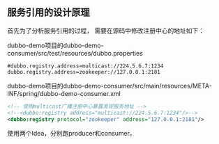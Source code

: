 ## 服务引用的设计原理

首先为了分析服务引用的过程， 需要在源码中修改注册中心的地址如下：

dubbo-demo项目的dubbo-demo-consumer/src/test/resources/dubbo.properties

```properties
#dubbo.registry.address=multicast://224.5.6.7:1234
dubbo.registry.address=zookeeper://127.0.0.1:2181
```

dubbo-demo项目的dubbo-demo-consumer/src/main/resources/META-INF/spring/dubbo-demo-consumer.xml

```xml
<!-- 使用multicast广播注册中心暴露发现服务地址 -->
<!--<dubbo:registry address="multicast://224.5.6.7:1234"/>-->
<dubbo:registry protocol="zookeeper" address="127.0.0.1:2181"/>
```

使用两个Idea，分别跑producer和consumer。





